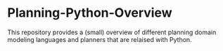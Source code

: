 # Planning-Python-Overview
This repository provides a (small) overview of different planning domain modeling languages and planners that are relaised with Python.
